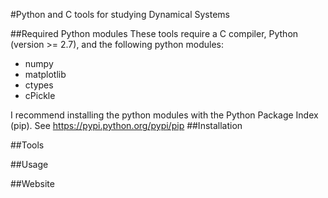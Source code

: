 #Python and C tools for studying Dynamical Systems

##Required Python modules
These tools require a C compiler, Python (version >= 2.7), and the following python modules:
- numpy
- matplotlib
- ctypes
- cPickle

I recommend installing the python modules with the Python Package Index (pip). See https://pypi.python.org/pypi/pip
##Installation

##Tools

##Usage

##Website
